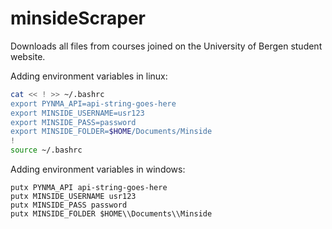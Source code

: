 # minsideScraper
Downloads all files from courses joined on the University of Bergen student website.

Adding environment variables in linux:
```bash
cat << ! >> ~/.bashrc
export PYNMA_API=api-string-goes-here
export MINSIDE_USERNAME=usr123
export MINSIDE_PASS=password
export MINSIDE_FOLDER=$HOME/Documents/Minside
!
source ~/.bashrc
```

Adding environment variables in windows:
```batch
putx PYNMA_API api-string-goes-here
putx MINSIDE_USERNAME usr123
putx MINSIDE_PASS password
putx MINSIDE_FOLDER $HOME\\Documents\\Minside
```
